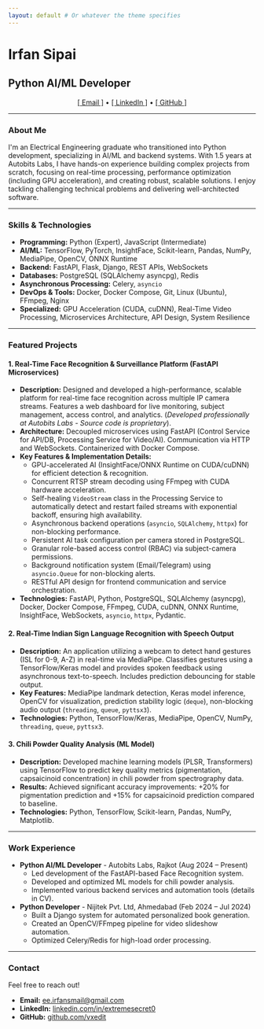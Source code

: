 ```yaml
---
layout: default # Or whatever the theme specifies
---
```


# Irfan Sipai
## Python AI/ML Developer

<p align="center">
  <a href="mailto:ee.irfansmail@gmail.com">[ Email ]</a> &bull;
  <a href="https://linkedin.com/in/extremesecret0" target="_blank">[ LinkedIn ]</a> &bull;
  <a href="https://github.com/vxedit" target="_blank">[ GitHub ]</a>
</p>

---

### About Me

I'm an Electrical Engineering graduate who transitioned into Python development, specializing in AI/ML and backend systems. With 1.5 years at Autobits Labs, I have hands-on experience building complex projects from scratch, focusing on real-time processing, performance optimization (including GPU acceleration), and creating robust, scalable solutions. I enjoy tackling challenging technical problems and delivering well-architected software.

---

### Skills & Technologies

* **Programming:** Python (Expert), JavaScript (Intermediate)
* **AI/ML:** TensorFlow, PyTorch, InsightFace, Scikit-learn, Pandas, NumPy, MediaPipe, OpenCV, ONNX Runtime
* **Backend:** FastAPI, Flask, Django, REST APIs, WebSockets
* **Databases:** PostgreSQL (SQLAlchemy asyncpg), Redis
* **Asynchronous Processing:** Celery, `asyncio`
* **DevOps & Tools:** Docker, Docker Compose, Git, Linux (Ubuntu), FFmpeg, Nginx
* **Specialized:** GPU Acceleration (CUDA, cuDNN), Real-Time Video Processing, Microservices Architecture, API Design, System Resilience

---

### Featured Projects

#### 1. Real-Time Face Recognition & Surveillance Platform (FastAPI Microservices)

* **Description:** Designed and developed a high-performance, scalable platform for real-time face recognition across multiple IP camera streams. Features a web dashboard for live monitoring, subject management, access control, and analytics. (*Developed professionally at Autobits Labs - Source code is proprietary*).
* **Architecture:** Decoupled microservices using FastAPI (Control Service for API/DB, Processing Service for Video/AI). Communication via HTTP and WebSockets. Containerized with Docker Compose.
* **Key Features & Implementation Details:**
    * GPU-accelerated AI (InsightFace/ONNX Runtime on CUDA/cuDNN) for efficient detection & recognition.
    * Concurrent RTSP stream decoding using FFmpeg with CUDA hardware acceleration.
    * Self-healing `VideoStream` class in the Processing Service to automatically detect and restart failed streams with exponential backoff, ensuring high availability.
    * Asynchronous backend operations (`asyncio`, `SQLAlchemy`, `httpx`) for non-blocking performance.
    * Persistent AI task configuration per camera stored in PostgreSQL.
    * Granular role-based access control (RBAC) via subject-camera permissions.
    * Background notification system (Email/Telegram) using `asyncio.Queue` for non-blocking alerts.
    * RESTful API design for frontend communication and service orchestration.
* **Technologies:** FastAPI, Python, PostgreSQL, SQLAlchemy (asyncpg), Docker, Docker Compose, FFmpeg, CUDA, cuDNN, ONNX Runtime, InsightFace, WebSockets, `asyncio`, `httpx`, Pydantic.

#### 2. Real-Time Indian Sign Language Recognition with Speech Output

* **Description:** An application utilizing a webcam to detect hand gestures (ISL for 0-9, A-Z) in real-time via MediaPipe. Classifies gestures using a TensorFlow/Keras model and provides spoken feedback using asynchronous text-to-speech. Includes prediction debouncing for stable output.
* **Key Features:** MediaPipe landmark detection, Keras model inference, OpenCV for visualization, prediction stability logic (`deque`), non-blocking audio output (`threading`, `queue`, `pyttsx3`).
* **Technologies:** Python, TensorFlow/Keras, MediaPipe, OpenCV, NumPy, `threading`, `queue`, `pyttsx3`.

#### 3. Chili Powder Quality Analysis (ML Model)

* **Description:** Developed machine learning models (PLSR, Transformers) using TensorFlow to predict key quality metrics (pigmentation, capsaicinoid concentration) in chili powder from spectrography data.
* **Results:** Achieved significant accuracy improvements: +20% for pigmentation prediction and +15% for capsaicinoid prediction compared to baseline.
* **Technologies:** Python, TensorFlow, Scikit-learn, Pandas, NumPy, Matplotlib.

---

### Work Experience

* **Python AI/ML Developer** - Autobits Labs, Rajkot (Aug 2024 – Present)
    * Led development of the FastAPI-based Face Recognition system.
    * Developed and optimized ML models for chili powder analysis.
    * Implemented various backend services and automation tools (details in CV).
* **Python Developer** - Nijitek Pvt. Ltd, Ahmedabad (Feb 2024 – Jul 2024)
    * Built a Django system for automated personalized book generation.
    * Created an OpenCV/FFmpeg pipeline for video slideshow automation.
    * Optimized Celery/Redis for high-load order processing.

---

### Contact

Feel free to reach out!

* **Email:** ee.irfansmail@gmail.com
* **LinkedIn:** [linkedin.com/in/extremesecret0](https://linkedin.com/in/extremesecret0)
* **GitHub:** [github.com/vxedit](https://github.com/vxedit)
